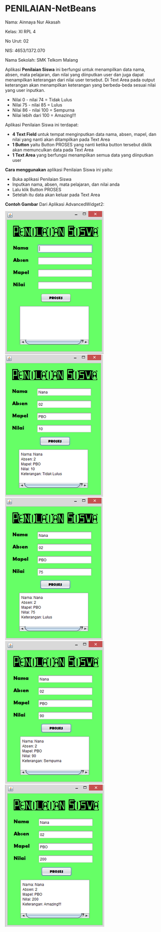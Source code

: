 # PENILAIAN-NetBeans
Nama: Ainnaya Nur Akasah

Kelas: XI RPL 4

No Urut: 02

NIS: 4653/1372.070

Nama Sekolah: SMK Telkom Malang

Aplikasi **Penilaian Siswa** ini berfungsi untuk menampilkan data nama, absen, mata pelajaran, dan nilai yang diinputkan user dan juga dapat menampilkan keterangan dari nilai user tersebut.
Di Text Area pada output keterangan akan menampilkan keterangan yang berbeda-beda sesuai nilai yang user inputkan.
  - Nilai 0 - nilai 74 = Tidak Lulus
  - Nilai 75 - nilai 85 = Lulus
  - Nilai 86 - nilai 100 = Sempurna
  - Nilai lebih dari 100 = Amazing!!!

Aplikasi Penilaian Siswa ini terdapat:
- **4 Text Field** untuk tempat menginputkan data nama, absen, mapel, dan nilai yang nanti akan ditampilkan pada Text Area
- **1 Button** yaitu Button PROSES yang nanti ketika button tersebut diklik akan memunculkan data pada Text Area
- **1 Text Area** yang berfungsi menampilkan semua data yang diinputkan user

**Cara menggunakan** aplikasi Penilaian Siswa ini yaitu:
- Buka aplikasi Penilaian Siswa
- Inputkan nama, absen, mata pelajaran, dan nilai anda
- Lalu klik Button PROSES
- Setelah itu data akan keluar pada Text Area

**Contoh Gambar** Dari Aplikasi AdvancedWidget2:

![penilaian 1](https://github.com/Ainnaya/PENILAIAN-NetBeans/blob/f9ab11259f706616c6d6b35ee341681d8d977c59/penilaian%201.png)
![penilaian 2](https://github.com/Ainnaya/PENILAIAN-NetBeans/blob/f9ab11259f706616c6d6b35ee341681d8d977c59/penilaian%202.png)
![penilaian 3](https://github.com/Ainnaya/PENILAIAN-NetBeans/blob/f9ab11259f706616c6d6b35ee341681d8d977c59/penilaian%203.png)
![penilaian 4](https://github.com/Ainnaya/PENILAIAN-NetBeans/blob/f9ab11259f706616c6d6b35ee341681d8d977c59/penilaian%204.png)
![penilaian 5](https://github.com/Ainnaya/PENILAIAN-NetBeans/blob/f9ab11259f706616c6d6b35ee341681d8d977c59/penilaian%205.png)
